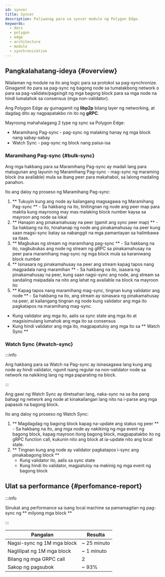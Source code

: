 ```yaml
---
id: syncer
title: Syncer
description: Paliwanag para sa syncer module ng Polygon Edge.
keywords:
  - docs
  - polygon
  - edge
  - architecture
  - module
  - synchronization
---
```


## Pangkalahatang-ideya {#overview}

Nilalaman ng module na ito ang logic para sa protokol sa pag-synchronize. Ginagamit ito para sa pag-sync ng bagong node sa tumatakbong network o para sa pag-validate/pagsingit ng mga bagong block para sa mga node na hindi lumalahok sa consensus (mga non-validator).

Ang Polygon Edge ay gumagamit ng **libp2p** bilang layer ng networking, at dagdag dito ay nagpapatakbo rin ito ng **gRPC**.

Mayroong mahahalagang 2 type ng sync sa Polygon Edge:
* Maramihang Pag-sync - pag-sync ng malaking hanay ng mga block nang sabay-sabay
* Watch Sync - pag-sync ng block nang paisa-isa

### Maramihang Pag-sync {#bulk-sync}

Ang mga hakbang para sa Maramihang Pag-sync ay madali lang para matugunan ang layunin ng Maramihang Pag-sync - mag-sync ng maraming block (na available) mula sa ibang peer para makahabol, sa lalong madaling panahon.

Ito ang daloy ng proseso ng Maramihang Pag-sync:

1. ** Tukuyin kung ang node ay kailangang magsagawa ng Maramihang Pag-sync ** - Sa hakbang na ito, tinitingnan ng node ang peer map para makita kung mayroong may mas malaking block number kaysa sa mayroon ang node sa lokal
2. ** Hanapin ang pinakamahusay na peer (gamit ang sync peer map) ** - Sa hakbang na ito, hinahanap ng node ang pinakamahusay na peer kung saan magsi-sync batay sa nabanggit na mga pamantayan sa halimbawa sa itaas.
3. ** Magbukas ng stream ng maramihang pag-sync ** - Sa hakbang na ito, nagbubukas ang node ng stream ng gRPC sa pinakamahusay na peer para maramihang mag-sync ng mga block mula sa karaniwang block number
4. ** Isinasara ng pinakamahusay na peer ang stream kapag tapos nang magpadala nang maramihan ** - Sa hakbang na ito, isasara ng pinakamahusay na peer, kung saan nagsi-sync ang node, ang stream sa sandaling maipadala na nito ang lahat ng available na block na mayroon ito
5. ** Kapag tapos nang maramihang mag-sync, tingnan kung validator ang node ** - Sa hakbang na ito, ang stream ay isinasara ng pinakamahusay na peer, at kailangang tingnan ng node kung validator ang mga ito pagkatapos na maramihang mag-sync.
  * Kung validator ang mga ito, aalis sa sync state ang mga ito at magsisimulang lumahok ang mga ito sa consensus
  * Kung hindi validator ang mga ito, magpapatuloy ang mga ito sa ** Watch Sync **

### Watch Sync {#watch-sync}

:::info

Ang hakbang para sa Watch na Pag-sync ay isinasagawa lang kung ang node ay hindi validator, ngunit isang regular na non-validator node sa network na nakikinig lang ng mga paparating na block.

:::

Ang gawi ng Watch Sync ay diretsahan lang, naka-sync na sa iba pang bahagi ng network ang node at kinakailangan lang nito na i-parse ang mga papasok na bagong block.

Ito ang daloy ng proseso ng Watch Sync:

1. ** Magdagdag ng bagong block kapag na-update ang status ng peer ** - Sa hakbang na ito, ang mga node ay nakikinig ng mga event ng bagong block, kapag mayroon itong bagong block, magpapatakbo ito ng gRPC function call, kukunin nito ang block at ia-update nito ang local state.
2. ** Tingnan kung ang node ay validator pagkatapos i-sync ang pinakabagong block **
   * Kung validator ito, aalis sa sync state
   * Kung hindi ito validator, magpatuloy na makinig ng mga event ng bagong block

## Ulat sa performance {#perfomance-report}

:::info

Sinukat ang performance sa isang local machine sa pamamagitan ng pag-sync ng ** milyong mga block **

:::

| Pangalan | Resulta |
|----------------------|----------------|
| Nagsi-sync ng 1M mga block | ~ 25 minuto |
| Naglilipat ng 1M mga block | ~ 1 minuto |
| Bilang ng mga GRPC call | 2 |
| Sakop ng pagsubok | ~ 93% |